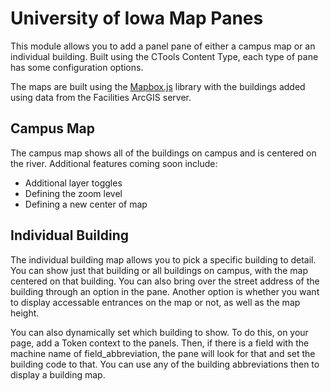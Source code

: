 # University of Iowa Map Panes

This module allows you to add a panel pane of either a campus map or an individual building. Built using the CTools Content Type, each type of pane has some configuration options.

The maps are built using the [Mapbox.js](https://www.mapbox.com/mapbox.js/) library with the buildings added using data from the Facilities ArcGIS server.

## Campus Map

The campus map shows all of the buildings on campus and is centered on the river. Additional features coming soon include:

* Additional layer toggles
* Defining the zoom level
* Defining a new center of map

## Individual Building

The individual building map allows you to pick a specific building to detail. You can show just that building or all buildings on campus, with the map centered on that building. You can also bring over the street address of the building through an option in the pane. Another option is whether you want to display accessable entrances on the map or not, as well as the map height.

You can also dynamically set which building to show. To do this, on your page, add a Token context to the panels. Then, if there is a field with the machine name of field_abbreviation, the pane will look for that and set the building code to that. You can use any of the building abbreviations then to display a building map.

